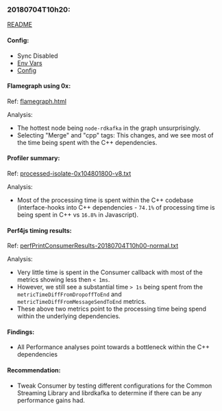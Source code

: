 ### 20180704T10h20:

[README](../README.md)

#### Config:

- Sync Disabled
- [Env Vars](./perfEnv.sh)
- [Config](./config.json)

#### Flamegraph using 0x:
Ref: [flamegraph.html](./flamegraph.html)

Analysis:
- The hottest node being `node-rdkafka` in the graph unsurprisingly.
- Selecting "Merge" and "cpp" tags: This changes, and we see most of the time being spent with the C++ dependencies.

#### Profiler summary: 
Ref: [processed-isolate-0x104801800-v8.txt](./processed-isolate-0x104801800-v8.txt)

Analysis:
- Most of the processing time is spent within the C++ codebase (interface-hooks into C++ dependencies - `74.1%` of processing time is being spent in C++ vs `16.8%` in Javascript).

#### Perf4js timing results: 
Ref:  [perfPrintConsumerResults-20180704T10h00-normal.txt](./perfPrintConsumerResults-20180704T10h00-normal.txt)

Analysis:
- Very little time is spent in the Consumer callback with most of the metrics showing less then `< 1ms`.
- However, we still see a substantial time `> 1s` being spent from the `metricTimeDiffFromDropoffToEnd` and `metricTimeDiffFromMessageSendToEnd` metrics.
- These above two metrics point to the processing time being spend within the underlying dependencies.

#### Findings:
- All Performance analyses point towards a bottleneck within the C++ dependencies

#### Recommendation:
- Tweak Consumer by testing different configurations for the Common Streaming Library and librdkafka to determine if there can be any performance gains had.
